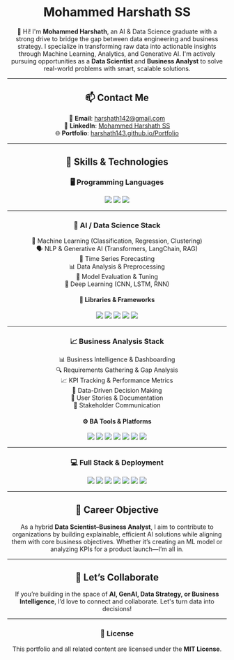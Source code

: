 <div align="center">

# Mohammed Harshath SS

👋 Hi! I'm **Mohammed Harshath**, an AI & Data Science graduate with a strong drive to bridge the gap between data engineering and business strategy. I specialize in transforming raw data into actionable insights through Machine Learning, Analytics, and Generative AI. I'm actively pursuing opportunities as a **Data Scientist** and **Business Analyst** to solve real-world problems with smart, scalable solutions.

---

## 📫 Contact Me

📧 **Email**: [harshath142@gmail.com](mailto:harshath142@gmail.com)  
💼 **LinkedIn**: [Mohammed Harshath SS](https://www.linkedin.com/in/mohammed-harshath-ss-a68435208/)  
🌐 **Portfolio**: [harshath143.github.io/Portfolio](https://harshath143.github.io/Portfolio/)

---

## 🧠 Skills & Technologies

### 🖥 Programming Languages
<img src="https://img.shields.io/badge/Python-3670A0?logo=python&logoColor=white" />
<img src="https://img.shields.io/badge/SQL-4479A1?logo=mysql&logoColor=white" />
<img src="https://img.shields.io/badge/Excel-217346?logo=microsoft-excel&logoColor=white" />

---

### 🤖 AI / Data Science Stack

🧠 Machine Learning (Classification, Regression, Clustering)  
🗣️ NLP & Generative AI (Transformers, LangChain, RAG)  
🔄 Time Series Forecasting  
📊 Data Analysis & Preprocessing  
🧪 Model Evaluation & Tuning  
🤖 Deep Learning (CNN, LSTM, RNN)

#### 🧰 Libraries & Frameworks

<img src="https://img.shields.io/badge/Pandas-150458?logo=pandas&logoColor=white" />
<img src="https://img.shields.io/badge/NumPy-013243?logo=numpy&logoColor=white" />
<img src="https://img.shields.io/badge/Scikit--learn-F7931E?logo=scikit-learn&logoColor=white" />
<img src="https://img.shields.io/badge/Matplotlib-11557C?logo=matplotlib&logoColor=white" />
<img src="https://img.shields.io/badge/Seaborn-4B8BBE?logo=python&logoColor=white" />

---

### 📈 Business Analysis Stack

📊 Business Intelligence & Dashboarding  
🔍 Requirements Gathering & Gap Analysis  
📈 KPI Tracking & Performance Metrics  
🧠 Data-Driven Decision Making  
📑 User Stories & Documentation  
🧩 Stakeholder Communication

#### ⚙️ BA Tools & Platforms

<img src="https://img.shields.io/badge/Excel-217346?logo=microsoft-excel&logoColor=white" />
<img src="https://img.shields.io/badge/PowerBI-F2C811?logo=powerbi&logoColor=black" />
<img src="https://img.shields.io/badge/Tableau-E97627?logo=tableau&logoColor=white" />
<img src="https://img.shields.io/badge/Jira-0052CC?logo=jira&logoColor=white" />
<img src="https://img.shields.io/badge/Confluence-172B4D?logo=confluence&logoColor=white" />
<img src="https://img.shields.io/badge/Notion-000000?logo=notion&logoColor=white" />
<img src="https://img.shields.io/badge/Lucidchart-FC6D26?logo=lucidchart&logoColor=white" />

---

### 💻 Full Stack & Deployment

<img src="https://img.shields.io/badge/Streamlit-FF4B4B?logo=streamlit&logoColor=white" />
<img src="https://img.shields.io/badge/Selenium-43B02A?logo=selenium&logoColor=white" />
<img src="https://img.shields.io/badge/React-20232A?logo=react&logoColor=61DAFB" />
<img src="https://img.shields.io/badge/Flutter-02569B?logo=flutter&logoColor=white" />
<img src="https://img.shields.io/badge/FastAPI-009688?logo=fastapi&logoColor=white" />
<img src="https://img.shields.io/badge/Firebase-FFCA28?logo=firebase&logoColor=black" />
<img src="https://img.shields.io/badge/GitHub%20Pages-121013?logo=github&logoColor=white" />

---

## 🎯 Career Objective

As a hybrid **Data Scientist–Business Analyst**, I aim to contribute to organizations by building explainable, efficient AI solutions while aligning them with core business objectives. Whether it’s creating an ML model or analyzing KPIs for a product launch—I’m all in.

---

## 🤝 Let’s Collaborate

If you’re building in the space of **AI, GenAI, Data Strategy, or Business Intelligence**, I’d love to connect and collaborate. Let's turn data into decisions!

---

### 📜 License

This portfolio and all related content are licensed under the **MIT License**.

</div>
